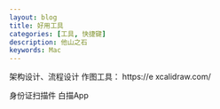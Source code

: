 ```yaml
---
layout: blog
title: 好用工具
categories: [工具, 快捷键]
description: 他山之石
keywords: Mac
---
```


架构设计、流程设计
作图工具：  https://e xcalidraw.com/ 

身份证扫描件 白描App
